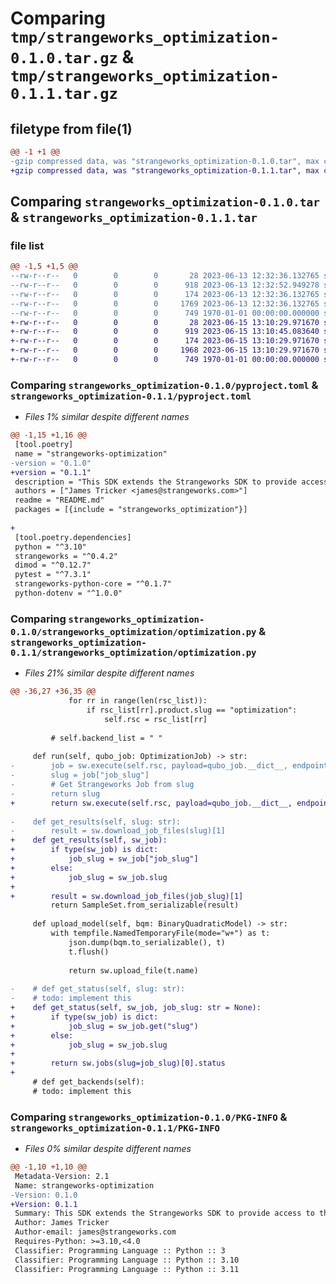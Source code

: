 # Comparing `tmp/strangeworks_optimization-0.1.0.tar.gz` & `tmp/strangeworks_optimization-0.1.1.tar.gz`

## filetype from file(1)

```diff
@@ -1 +1 @@
-gzip compressed data, was "strangeworks_optimization-0.1.0.tar", max compression
+gzip compressed data, was "strangeworks_optimization-0.1.1.tar", max compression
```

## Comparing `strangeworks_optimization-0.1.0.tar` & `strangeworks_optimization-0.1.1.tar`

### file list

```diff
@@ -1,5 +1,5 @@
--rw-r--r--   0        0        0       28 2023-06-13 12:32:36.132765 strangeworks_optimization-0.1.0/README.md
--rw-r--r--   0        0        0      918 2023-06-13 12:32:52.949278 strangeworks_optimization-0.1.0/pyproject.toml
--rw-r--r--   0        0        0      174 2023-06-13 12:32:36.132765 strangeworks_optimization-0.1.0/strangeworks_optimization/__init__.py
--rw-r--r--   0        0        0     1769 2023-06-13 12:32:36.132765 strangeworks_optimization-0.1.0/strangeworks_optimization/optimization.py
--rw-r--r--   0        0        0      749 1970-01-01 00:00:00.000000 strangeworks_optimization-0.1.0/PKG-INFO
+-rw-r--r--   0        0        0       28 2023-06-15 13:10:29.971670 strangeworks_optimization-0.1.1/README.md
+-rw-r--r--   0        0        0      919 2023-06-15 13:10:45.083640 strangeworks_optimization-0.1.1/pyproject.toml
+-rw-r--r--   0        0        0      174 2023-06-15 13:10:29.971670 strangeworks_optimization-0.1.1/strangeworks_optimization/__init__.py
+-rw-r--r--   0        0        0     1968 2023-06-15 13:10:29.971670 strangeworks_optimization-0.1.1/strangeworks_optimization/optimization.py
+-rw-r--r--   0        0        0      749 1970-01-01 00:00:00.000000 strangeworks_optimization-0.1.1/PKG-INFO
```

### Comparing `strangeworks_optimization-0.1.0/pyproject.toml` & `strangeworks_optimization-0.1.1/pyproject.toml`

 * *Files 1% similar despite different names*

```diff
@@ -1,15 +1,16 @@
 [tool.poetry]
 name = "strangeworks-optimization"
-version = "0.1.0"
+version = "0.1.1"
 description = "This SDK extends the Strangeworks SDK to provide access to the Strangeworks Optimization API."
 authors = ["James Tricker <james@strangeworks.com>"]
 readme = "README.md"
 packages = [{include = "strangeworks_optimization"}]
 
+
 [tool.poetry.dependencies]
 python = "^3.10"
 strangeworks = "^0.4.2"
 dimod = "^0.12.7"
 pytest = "^7.3.1"
 strangeworks-python-core = "^0.1.7"
 python-dotenv = "^1.0.0"
```

### Comparing `strangeworks_optimization-0.1.0/strangeworks_optimization/optimization.py` & `strangeworks_optimization-0.1.1/strangeworks_optimization/optimization.py`

 * *Files 21% similar despite different names*

```diff
@@ -36,27 +36,35 @@
             for rr in range(len(rsc_list)):
                 if rsc_list[rr].product.slug == "optimization":
                     self.rsc = rsc_list[rr]
 
         # self.backend_list = " "
 
     def run(self, qubo_job: OptimizationJob) -> str:
-        job = sw.execute(self.rsc, payload=qubo_job.__dict__, endpoint=path)
-        slug = job["job_slug"]
-        # Get Strangeworks Job from slug
-        return slug
+        return sw.execute(self.rsc, payload=qubo_job.__dict__, endpoint=path)
 
-    def get_results(self, slug: str):
-        result = sw.download_job_files(slug)[1]
+    def get_results(self, sw_job):
+        if type(sw_job) is dict:
+            job_slug = sw_job["job_slug"]
+        else:
+            job_slug = sw_job.slug
+
+        result = sw.download_job_files(job_slug)[1]
         return SampleSet.from_serializable(result)
 
     def upload_model(self, bqm: BinaryQuadraticModel) -> str:
         with tempfile.NamedTemporaryFile(mode="w+") as t:
             json.dump(bqm.to_serializable(), t)
             t.flush()
 
             return sw.upload_file(t.name)
 
-    # def get_status(self, slug: str):
-    # todo: implement this
+    def get_status(self, sw_job, job_slug: str = None):
+        if type(sw_job) is dict:
+            job_slug = sw_job.get("slug")
+        else:
+            job_slug = sw_job.slug
+
+        return sw.jobs(slug=job_slug)[0].status
+
     # def get_backends(self):
     # todo: implement this
```

### Comparing `strangeworks_optimization-0.1.0/PKG-INFO` & `strangeworks_optimization-0.1.1/PKG-INFO`

 * *Files 0% similar despite different names*

```diff
@@ -1,10 +1,10 @@
 Metadata-Version: 2.1
 Name: strangeworks-optimization
-Version: 0.1.0
+Version: 0.1.1
 Summary: This SDK extends the Strangeworks SDK to provide access to the Strangeworks Optimization API.
 Author: James Tricker
 Author-email: james@strangeworks.com
 Requires-Python: >=3.10,<4.0
 Classifier: Programming Language :: Python :: 3
 Classifier: Programming Language :: Python :: 3.10
 Classifier: Programming Language :: Python :: 3.11
```

